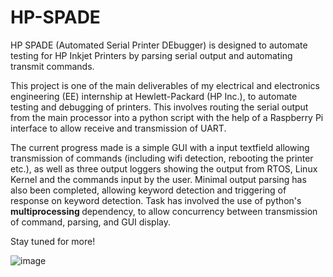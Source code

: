 # HP-SPADE
HP SPADE (Automated Serial Printer DEbugger)  is designed to automate testing for HP Inkjet Printers by parsing serial output and automating transmit commands.

This project is one of the main deliverables of my electrical and electronics engineering (EE) internship at Hewlett-Packard (HP Inc.), to automate testing and debugging of printers.
This involves routing the serial output from the main processor into a python script with the help of a Raspberry Pi interface to allow receive and transmission of UART.

The current progress made is a simple GUI with a input textfield allowing transmission of commands (including wifi detection, rebooting the printer etc.), as well as 
three output loggers showing the output from RTOS, Linux Kernel and the commands input by the user. 
Minimal output parsing has also been completed, allowing keyword detection and triggering of response on keyword detection.
Task has involved the use of python's <b> multiprocessing </b> dependency, to allow concurrency between transmission of command, parsing, and GUI display.

Stay tuned for more!

![image](https://user-images.githubusercontent.com/62021897/204767735-a90c36b6-514b-4266-a25a-79b489c620e0.png)
